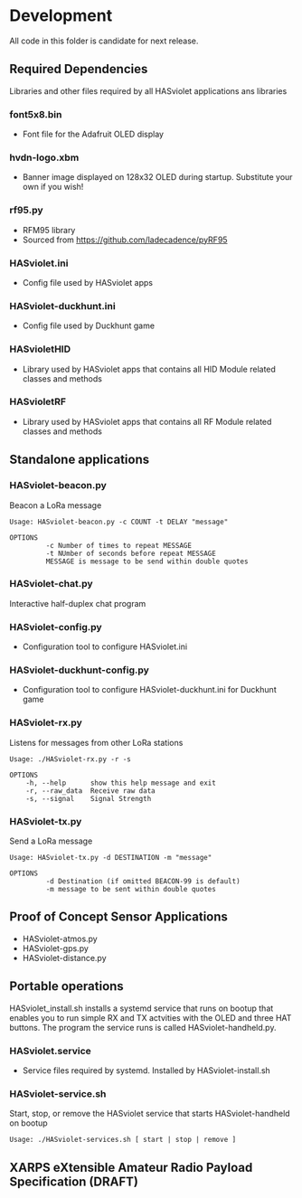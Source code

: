 # Development
  
All code in this folder is candidate for next release.

## Required Dependencies

Libraries and other files required by all HASviolet applications
ans libraries

### font5x8.bin
* Font file for the Adafruit OLED display

### hvdn-logo.xbm
* Banner image displayed on 128x32 OLED during startup. Substitute your own if you wish!

### rf95.py
* RFM95 library
* Sourced from https://github.com/ladecadence/pyRF95

### HASviolet.ini
* Config file used by HASviolet apps

### HASviolet-duckhunt.ini
* Config file used by Duckhunt game

### HASvioletHID
* Library used by HASviolet apps that contains all HID Module related classes and methods

### HASvioletRF
* Library used by HASviolet apps that contains all RF Module related classes and methods


## Standalone applications

### HASviolet-beacon.py
  Beacon a LoRa message

  ```
  Usage: HASviolet-beacon.py -c COUNT -t DELAY "message"

  OPTIONS
           -c Number of times to repeat MESSAGE
           -t NUmber of seconds before repeat MESSAGE
           MESSAGE is message to be send within double quotes
  ```

### HASviolet-chat.py
  Interactive half-duplex chat program

### HASviolet-config.py
* Configuration tool to configure HASviolet.ini

### HASviolet-duckhunt-config.py
* Configuration tool to configure HASviolet-duckhunt.ini for Duckhunt game

### HASviolet-rx.py
 Listens for messages from other LoRa stations

  ```
  Usage: ./HASviolet-rx.py -r -s

  OPTIONS
	  -h, --help      show this help message and exit
	  -r, --raw_data  Receive raw data
	  -s, --signal    Signal Strength
  ```

### HASviolet-tx.py
  Send a LoRa message

  ```
  Usage: HASviolet-tx.py -d DESTINATION -m "message"

  OPTIONS
           -d Destination (if omitted BEACON-99 is default)
           -m message to be sent within double quotes
  ```

## Proof of Concept Sensor Applications

* HASviolet-atmos.py
* HASviolet-gps.py
* HASviolet-distance.py


## Portable operations

HASviolet_install.sh installs a systemd service that runs on bootup that enables you to run
simple RX and TX actvities with the OLED and three HAT buttons. The program the service runs
is called HASviolet-handheld.py. 

### HASviolet.service
* Service files required by systemd. Installed by HASviolet-install.sh

### HASviolet-service.sh
 Start, stop, or remove the HASviolet service that starts HASviolet-handheld on bootup

  ```
  Usage: ./HASviolet-services.sh [ start | stop | remove ]
  ```

## XARPS eXtensible Amateur Radio Payload Specification (DRAFT)

